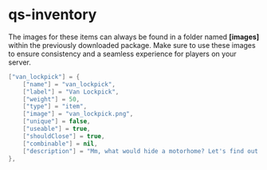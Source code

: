# qs-inventory

The images for these items can always be found in a folder named **\[images]** within the previously downloaded package. Make sure to use these images to ensure consistency and a seamless experience for players on your server.

```lua
["van_lockpick"] = {
    ["name"] = "van_lockpick",
    ["label"] = "Van Lockpick",
    ["weight"] = 50,
    ["type"] = "item",
    ["image"] = "van_lockpick.png",
    ["unique"] = false,
    ["useable"] = true,
    ["shouldClose"] = true,
    ["combinable"] = nil,
    ["description"] = "Mm, what would hide a motorhome? Let's find out..."
},
```
